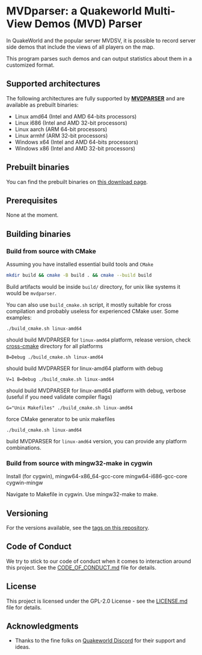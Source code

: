 # MVDparser: a Quakeworld Multi-View Demos (MVD) Parser


In QuakeWorld and the popular server MVDSV, it is possible to record server side demos that include the views of all players on the map.

This program parses such demos and can output statistics about them in a customized format.

## Supported architectures

The following architectures are fully supported by **[MVDPARSER][mvdparser]** and are available as prebuilt binaries:
* Linux amd64 (Intel and AMD 64-bits processors)
* Linux i686 (Intel and AMD 32-bit processors)
* Linux aarch (ARM 64-bit processors)
* Linux armhf (ARM 32-bit processors)
* Windows x64 (Intel and AMD 64-bits processors)
* Windows x86 (Intel and AMD 32-bit processors)

## Prebuilt binaries
You can find the prebuilt binaries on [this download page][mvdparser-builds].

## Prerequisites

None at the moment.

## Building binaries

### Build from source with CMake

Assuming you have installed essential build tools and ``CMake``
```bash
mkdir build && cmake -B build . && cmake --build build
```
Build artifacts would be inside ``build/`` directory, for unix like systems it would be ``mvdparser``.

You can also use ``build_cmake.sh`` script, it mostly suitable for cross compilation
and probably useless for experienced CMake user.
Some examples:
```
./build_cmake.sh linux-amd64
```
should build MVDPARSER for ``linux-amd64`` platform, release version, check [cross-cmake](tools/cross-cmake) directory for all platforms

```
B=Debug ./build_cmake.sh linux-amd64
```
should build MVDPARSER for linux-amd64 platform with debug

```
V=1 B=Debug ./build_cmake.sh linux-amd64
```
should build MVDPARSER for linux-amd64 platform with debug, verbose (useful if you need validate compiler flags)

```
G="Unix Makefiles" ./build_cmake.sh linux-amd64
```

force CMake generator to be unix makefiles

```
./build_cmake.sh linux-amd64
```

build MVDPARSER for ``linux-amd64`` version, you can provide
any platform combinations.

### Build from source with mingw32-make in cygwin

Install (for cygwin), 
mingw64-x86_64-gcc-core
mingw64-i686-gcc-core
cygwin-mingw

Navigate to Makefile in cygwin.
Use mingw32-make to make.

## Versioning

For the versions available, see the [tags on this repository][mvdparser-tags].

## Code of Conduct

We try to stick to our code of conduct when it comes to interaction around this project. See the [CODE_OF_CONDUCT.md](CODE_OF_CONDUCT.md) file for details.

## License

This project is licensed under the GPL-2.0 License - see the [LICENSE.md](LICENSE.md) file for details.

## Acknowledgments

* Thanks to the fine folks on [Quakeworld Discord][discord-qw] for their support and ideas.

[mvdparser]: https://github.com/QW-Group/mvdparser
[mvdparser-tags]: https://github.com/QW-Group/mvdparser/tags
[mvdparser-builds]: https://builds.quakeworld.nu/mvdparser
[discord-qw]: http://discord.quake.world/

